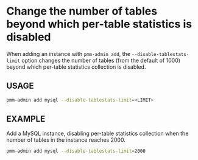 # Change the number of tables beyond which per-table statistics is disabled

When adding an instance with `pmm-admin add`, the `--disable-tablestats-limit` option changes the number of tables (from the default of 1000) beyond which per-table statistics collection is disabled.

## USAGE

```sh
pmm-admin add mysql --disable-tablestats-limit=<LIMIT>
```

## EXAMPLE

Add a MySQL instance, disabling per-table statistics collection when the number of tables in the instance reaches 2000.

```sh
pmm-admin add mysql --disable-tablestats-limit=2000
```
